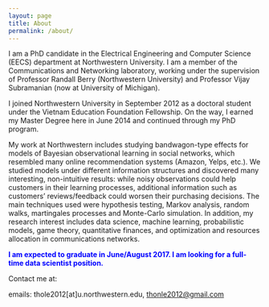 ```yaml
---
layout: page
title: About
permalink: /about/
---
```


I am a PhD candidate in the Electrical Engineering and Computer Science (EECS) department at Northwestern University. I am a member of the Communications and Networking laboratory, working under the supervision of Professor Randall Berry (Northwestern University) and Professor Vijay Subramanian (now at University of Michigan).

I joined Northwestern University in September 2012 as a doctoral student under the Vietnam Education Foundation Fellowship. On the way, I earned my Master Degree here in June 2014 and continued through my PhD program.

My work at Northwestern includes studying bandwagon-type effects for models of Bayesian observational learning in social networks, which resembled many online recommendation systems (Amazon, Yelps, etc.). We studied models under different information structures and discovered many interesting, non-intuitive results: while noisy observations could help customers in their learning processes, additional information such as customers’ reviews/feedback could worsen their purchasing decisions. The main techniques used were hypothesis testing, Markov analysis, random walks, martingales processes and Monte-Carlo simulation. In addition, my research interest includes data science, machine learning, probabilistic models, game theory, quantitative finances, and optimization and resources allocation in communications networks.

<span style="color:blue">**I am expected to graduate in June/August 2017. I am looking for a full-time data scientist position.**</span>

Contact me at:

emails: thole2012[at]u.northwestern.edu, thonle2012@gmail.com
